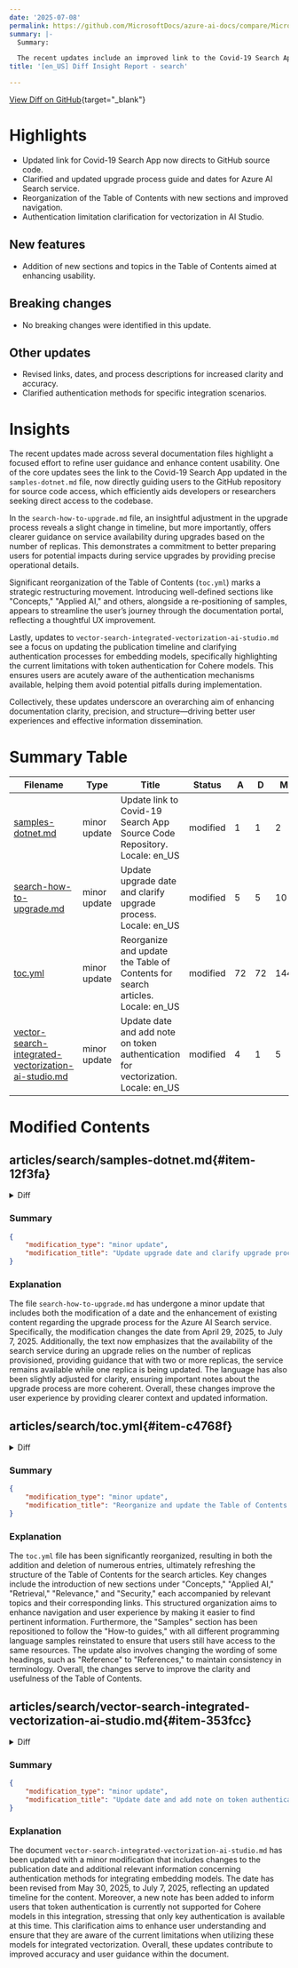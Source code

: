 ```yaml
---
date: '2025-07-08'
permalink: https://github.com/MicrosoftDocs/azure-ai-docs/compare/MicrosoftDocs:2645652...MicrosoftDocs:1d05d59
summary: |-
  Summary:

  The recent updates include an improved link to the Covid-19 Search App that now directs users to its GitHub source code. The upgrade process and timeline for Azure AI Search services have been clarified. Additionally, the Table of Contents has been reorganized to enhance usability with new sections. Authentication limitations for vectorization in AI Studio were also clarified. There are no breaking changes in this update, and overall revisions aim to provide clearer guidance and improved navigation for users.
title: '[en_US] Diff Insight Report - search'

---
```


[View Diff on GitHub](https://github.com/MicrosoftDocs/azure-ai-docs/compare/MicrosoftDocs:2645652...MicrosoftDocs:1d05d59){target="_blank"}

# Highlights

- Updated link for Covid-19 Search App now directs to GitHub source code.
- Clarified and updated upgrade process guide and dates for Azure AI Search service.
- Reorganization of the Table of Contents with new sections and improved navigation.
- Authentication limitation clarification for vectorization in AI Studio.

## New features

- Addition of new sections and topics in the Table of Contents aimed at enhancing usability.

## Breaking changes

- No breaking changes were identified in this update.

## Other updates

- Revised links, dates, and process descriptions for increased clarity and accuracy.
- Clarified authentication methods for specific integration scenarios.

# Insights

The recent updates made across several documentation files highlight a focused effort to refine user guidance and enhance content usability. One of the core updates sees the link to the Covid-19 Search App updated in the `samples-dotnet.md` file, now directly guiding users to the GitHub repository for source code access, which efficiently aids developers or researchers seeking direct access to the codebase. 

In the `search-how-to-upgrade.md` file, an insightful adjustment in the upgrade process reveals a slight change in timeline, but more importantly, offers clearer guidance on service availability during upgrades based on the number of replicas. This demonstrates a commitment to better preparing users for potential impacts during service upgrades by providing precise operational details.

Significant reorganization of the Table of Contents (`toc.yml`) marks a strategic restructuring movement. Introducing well-defined sections like "Concepts," "Applied AI," and others, alongside a re-positioning of samples, appears to streamline the user’s journey through the documentation portal, reflecting a thoughtful UX improvement.

Lastly, updates to `vector-search-integrated-vectorization-ai-studio.md` see a focus on updating the publication timeline and clarifying authentication processes for embedding models, specifically highlighting the current limitations with token authentication for Cohere models. This ensures users are acutely aware of the authentication mechanisms available, helping them avoid potential pitfalls during implementation.

Collectively, these updates underscore an overarching aim of enhancing documentation clarity, precision, and structure—driving better user experiences and effective information dissemination.

# Summary Table
|  Filename  | Type |    Title    | Status | A  | D  | M  |
|------------|------|-------------|--------|----|----|----|
| [samples-dotnet.md](#item-12f3fa) | minor update | Update link to Covid-19 Search App Source Code Repository. Locale: en_US | modified | 1 | 1 | 2 | 
| [search-how-to-upgrade.md](#item-990225) | minor update | Update upgrade date and clarify upgrade process. Locale: en_US | modified | 5 | 5 | 10 | 
| [toc.yml](#item-c4768f) | minor update | Reorganize and update the Table of Contents for search articles. Locale: en_US | modified | 72 | 72 | 144 | 
| [vector-search-integrated-vectorization-ai-studio.md](#item-353fcc) | minor update | Update date and add note on token authentication for vectorization. Locale: en_US | modified | 4 | 1 | 5 | 


# Modified Contents
## articles/search/samples-dotnet.md{#item-12f3fa}

<details>
<summary>Diff</summary>
````diff
@@ -79,7 +79,7 @@ A demo repo provides proof-of-concept source code for examples or scenarios show
 
 | Samples | Repository | Description |
 |---------|------------|-------------|
-| Covid-19 search app | [covid19search](https://github.com/liamca/covid19search) | Source code repository for the Azure AI Search based [Covid-19 Search App](https://covid19search.azurewebsites.net/). |
+| Covid-19 search app | [covid19search](https://github.com/liamca/covid19search) | Source code repository for the Azure AI Search based [Covid-19 Search App](https://github.com/liamca/covid19search). |
 | JFK demo | [AzureSearch JFK Files](https://github.com/Microsoft/AzureSearch_JFK_Files) | Learn more about the [JFK solution](https://www.microsoft.com/ai/ai-lab-jfk-files). |
 
 ## Other samples
````
</details>

### Summary

```json
{
    "modification_type": "minor update",
    "modification_title": "Update link to Covid-19 Search App Source Code Repository. Locale: en_US"
}
```

### Explanation
In the modified file `samples-dotnet.md`, a minor update was made to the description of the Covid-19 search app in the samples table. Specifically, the link text for the Covid-19 Search App was adjusted from pointing to the app’s demo page to now linking directly to the source code repository on GitHub. This change enhances clarity for users seeking the repository directly, allowing them to better understand where to find the source code. The overall structure and other entries in the table remain unchanged, indicating that this was a focused modification to improve a single entry.

## articles/search/search-how-to-upgrade.md{#item-990225}

<details>
<summary>Diff</summary>
````diff
@@ -8,7 +8,7 @@ ms.author: haileytapia
 ms.service: azure-ai-search
 ms.topic: how-to
 ms.custom: references_regions
-ms.date: 04/29/2025
+ms.date: 07/07/2025
 ---
 
 # Upgrade your Azure AI Search service in the Azure portal
@@ -76,7 +76,9 @@ The date you created your service partially determines its [upgrade eligibility]
 
 ## Upgrade your service
 
-You can’t undo a service upgrade. Before you proceed, make sure that you want to permanently increase the [storage limit](#higher-storage-limits) and [vector index size](#higher-vector-limits) of your search service. We recommend that you test this operation in a nonproduction environment.
+You can't undo a service upgrade. Before you proceed, make sure that you want to permanently increase the [storage limit](#higher-storage-limits) and [vector index size](#higher-vector-limits) of your search service. We recommend that you test this operation in a nonproduction environment.
+
+The availability of your search service during an upgrade depends on how many replicas you've provisioned. With two or more replicas, your service remains available while one replica is updated. For more information, see [Reliability in Azure AI Search](search-reliability.md).
 
 To upgrade your service:
 
@@ -100,9 +102,7 @@ To upgrade your service:
 
 1. Check your notifications to confirm that the operation started.
 
-   The upgrade is an asynchronous operation, so you can continue using your service. Depending on the size of your service, the upgrade can take several hours to complete.
-
-   If the upgrade fails, your service returns to its original state.
+   Depending on the size of your service, this operation can take several hours to complete. If the upgrade fails, your service returns to its original state.
 
 ## Next step
 
````
</details>

### Summary

```json
{
    "modification_type": "minor update",
    "modification_title": "Update upgrade date and clarify upgrade process. Locale: en_US"
}
```

### Explanation
The file `search-how-to-upgrade.md` has undergone a minor update that includes both the modification of a date and the enhancement of existing content regarding the upgrade process for the Azure AI Search service. Specifically, the modification changes the date from April 29, 2025, to July 7, 2025. Additionally, the text now emphasizes that the availability of the search service during an upgrade relies on the number of replicas provisioned, providing guidance that with two or more replicas, the service remains available while one replica is being updated. The language has also been slightly adjusted for clarity, ensuring important notes about the upgrade process are more coherent. Overall, these changes improve the user experience by providing clearer context and updated information.

## articles/search/toc.yml{#item-c4768f}

<details>
<summary>Diff</summary>
````diff
@@ -14,6 +14,62 @@ items:
   - name: FAQ
     href: search-faq-frequently-asked-questions.yml
   expanded: true
+- name: Concepts
+  items:
+  - name: Data
+    items:
+    - name: Search index
+      href: search-what-is-an-index.md
+    - name: Vector index
+      href: vector-store.md
+    - name: Knowledge store
+      href: knowledge-store-concept-intro.md
+    - name: Data import strategies
+      href: search-what-is-data-import.md
+    - name: Indexers
+      href: search-indexer-overview.md
+  - name: Applied AI
+    items:
+    - name: Multimodal search
+      href: multimodal-search-overview.md
+    - name: Built-in vectorization
+      href: vector-search-integrated-vectorization.md
+    - name: AI enrichment during indexing
+      href: cognitive-search-concept-intro.md
+    - name: Enrichment cache
+      href: cognitive-search-incremental-indexing-conceptual.md
+    - name: Skillsets
+      href: cognitive-search-working-with-skillsets.md
+  - name: Retrieval
+    items:
+    - name: Agentic search
+      href: search-agentic-retrieval-concept.md
+    - name: Full-text search
+      href: search-lucene-query-architecture.md
+    - name: Vector search
+      href: vector-search-overview.md
+    - name: Hybrid search
+      href: hybrid-search-overview.md
+    - name: Retrieval Augmented Generation (RAG)
+      href: retrieval-augmented-generation-overview.md
+    - name: Other query types
+      href: search-query-overview.md
+  - name: Relevance
+    items:
+    - name: Semantic ranking
+      href: semantic-search-overview.md
+    - name: BM25 ranking
+      href: index-similarity-and-scoring.md
+    - name: Vector ranking
+      href: vector-search-ranking.md
+    - name: Hybrid ranking (RRF)
+      href: hybrid-search-ranking.md
+  - name: Security
+    items:
+    - name: Security overview
+      href: search-security-overview.md
+    - name: Secure access to external data
+      href: search-indexer-securing-resources.md
 - name: Quickstarts
   items:
   - name: Agentic search
@@ -130,76 +186,6 @@ items:
       href: cognitive-search-tutorial-blob.md
     - name: Debug a skillset
       href: cognitive-search-tutorial-debug-sessions.md
-- name: Samples
-  items:
-  - name: C# samples
-    href: samples-dotnet.md
-  - name: Java samples
-    href: samples-java.md
-  - name: JavaScript samples
-    href: samples-javascript.md
-  - name: Python samples
-    href: samples-python.md
-  - name: REST samples
-    href: samples-rest.md
-  - name: Vector samples
-    href: https://github.com/Azure/azure-search-vector-samples
-- name: Concepts
-  items:
-  - name: Data
-    items:
-    - name: Search index
-      href: search-what-is-an-index.md
-    - name: Vector index
-      href: vector-store.md
-    - name: Knowledge store
-      href: knowledge-store-concept-intro.md
-    - name: Data import strategies
-      href: search-what-is-data-import.md
-    - name: Indexers
-      href: search-indexer-overview.md
-  - name: Applied AI
-    items:
-    - name: Multimodal search
-      href: multimodal-search-overview.md
-    - name: Built-in vectorization
-      href: vector-search-integrated-vectorization.md
-    - name: AI enrichment during indexing
-      href: cognitive-search-concept-intro.md
-    - name: Enrichment cache
-      href: cognitive-search-incremental-indexing-conceptual.md
-    - name: Skillsets
-      href: cognitive-search-working-with-skillsets.md
-  - name: Retrieval
-    items:
-    - name: Agentic search
-      href: search-agentic-retrieval-concept.md
-    - name: Full-text search
-      href: search-lucene-query-architecture.md
-    - name: Vector search
-      href: vector-search-overview.md
-    - name: Hybrid search
-      href: hybrid-search-overview.md
-    - name: Retrieval Augmented Generation (RAG)
-      href: retrieval-augmented-generation-overview.md
-    - name: Other query types
-      href: search-query-overview.md
-  - name: Relevance
-    items:
-    - name: Semantic ranking
-      href: semantic-search-overview.md
-    - name: BM25 ranking
-      href: index-similarity-and-scoring.md
-    - name: Vector ranking
-      href: vector-search-ranking.md
-    - name: Hybrid ranking (RRF)
-      href: hybrid-search-ranking.md
-  - name: Security
-    items:
-    - name: Security overview
-      href: search-security-overview.md
-    - name: Secure access to external data
-      href: search-indexer-securing-resources.md
 - name: How-to guides
   items:
   - name: Service management
@@ -605,11 +591,25 @@ items:
       href: knowledge-store-projection-example-long.md
     - name: Connect with Power BI
       href: knowledge-store-connect-power-bi.md
+- name: Samples
+  items:
+  - name: C# samples
+    href: samples-dotnet.md
+  - name: Java samples
+    href: samples-java.md
+  - name: JavaScript samples
+    href: samples-javascript.md
+  - name: Python samples
+    href: samples-python.md
+  - name: REST samples
+    href: samples-rest.md
+  - name: Vector samples
+    href: https://github.com/Azure/azure-search-vector-samples
 - name: Responsible AI
   items:
   - name: Transparency note
     href: /azure/ai-foundry/responsible-ai/search/transparency-note
-- name: Reference
+- name: References
   items:
   - name: REST API reference
     items:
@@ -795,4 +795,4 @@ items:
     - name: Tools and accelerators
       href: resource-tools.md
     - name: Training
-      href: resource-training.md
+      href: resource-training.md
\ No newline at end of file
````
</details>

### Summary

```json
{
    "modification_type": "minor update",
    "modification_title": "Reorganize and update the Table of Contents for search articles. Locale: en_US"
}
```

### Explanation
The `toc.yml` file has been significantly reorganized, resulting in both the addition and deletion of numerous entries, ultimately refreshing the structure of the Table of Contents for the search articles. Key changes include the introduction of new sections under "Concepts," "Applied AI," "Retrieval," "Relevance," and "Security," each accompanied by relevant topics and their corresponding links. This structured organization aims to enhance navigation and user experience by making it easier to find pertinent information. Furthermore, the "Samples" section has been repositioned to follow the "How-to guides," with all different programming language samples reinstated to ensure that users still have access to the same resources. The update also involves changing the wording of some headings, such as "Reference" to "References," to maintain consistency in terminology. Overall, the changes serve to improve the clarity and usefulness of the Table of Contents.

## articles/search/vector-search-integrated-vectorization-ai-studio.md{#item-353fcc}

<details>
<summary>Diff</summary>
````diff
@@ -8,7 +8,7 @@ ms.service: azure-ai-search
 ms.custom:
   - build-2024
 ms.topic: how-to
-ms.date: 05/30/2025
+ms.date: 07/07/2025
 ---
 
 # Use embedding models from Azure AI Foundry model catalog for integrated vectorization
@@ -277,6 +277,9 @@ If you can't use key-based authentication, you can instead configure the AML ski
 "region": "westus", // Only need if AML project lives in different region from search service
 ```
 
+> [!NOTE]
+> Token authentication is not currently supported for Cohere models for this integration; only key authentication is available at this time.  
+
 ## Next steps
 
 + [Configure a vectorizer in a search index](vector-search-how-to-configure-vectorizer.md)
````
</details>

### Summary

```json
{
    "modification_type": "minor update",
    "modification_title": "Update date and add note on token authentication for vectorization. Locale: en_US"
}
```

### Explanation
The document `vector-search-integrated-vectorization-ai-studio.md` has been updated with a minor modification that includes changes to the publication date and additional relevant information concerning authentication methods for integrating embedding models. The date has been revised from May 30, 2025, to July 7, 2025, reflecting an updated timeline for the content. Moreover, a new note has been added to inform users that token authentication is currently not supported for Cohere models in this integration, stressing that only key authentication is available at this time. This clarification aims to enhance user understanding and ensure that they are aware of the current limitations when utilizing these models for integrated vectorization. Overall, these updates contribute to improved accuracy and user guidance within the document.


